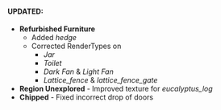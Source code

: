 #### UPDATED:
- **Refurbished Furniture** 
  - Added _hedge_
  - Corrected RenderTypes on
    - _Jar_
    - _Toilet_
    - _Dark Fan_ & _Light Fan_
    - _Lattice_fence_ & _lattice_fence_gate_
- **Region Unexplored** - Improved texture for _eucalyptus_log_
- **Chipped** - Fixed incorrect drop of doors
